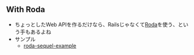 ## With Roda

* ちょっとしたWeb APIを作るだけなら、Railsじゃなくて[Roda](https://github.com/jeremyevans/roda)を使う、という手もあるよね
* サンプル
  * [roda\-sequel\-example](https://github.com/y-yagi/roda-sequel-example)
